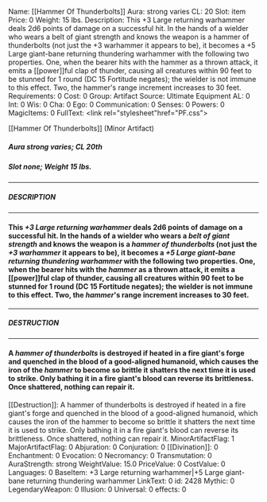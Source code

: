 Name: [[Hammer Of Thunderbolts]]
Aura: strong varies
CL: 20
Slot: item
Price: 0
Weight: 15 lbs.
Description: This +3 Large returning warhammer deals 2d6 points of damage on a successful hit. In the hands of a wielder who wears a belt of giant strength and knows the weapon is a hammer of thunderbolts (not just the +3 warhammer it appears to be), it becomes a +5 Large giant-bane returning thundering warhammer with the following two properties. One, when the bearer hits with the hammer as a thrown attack, it emits a [[power]]ful clap of thunder, causing all creatures within 90 feet to be stunned for 1 round (DC 15 Fortitude negates); the wielder is not immune to this effect. Two, the hammer's range increment increases to 30 feet.
Requirements: 0
Cost: 0
Group: Artifact
Source: Ultimate Equipment
AL: 0
Int: 0
Wis: 0
Cha: 0
Ego: 0
Communication: 0
Senses: 0
Powers: 0
MagicItems: 0
FullText: <link rel="stylesheet"href="PF.css"><div class="heading"><p class="alignleft">[[Hammer Of Thunderbolts]] (Minor Artifact)</p><div style="clear: both;"></div></div><div><h5><b>Aura </b>strong varies; <b>CL </b>20th</h5><h5><b>Slot </b>none; <b>Weight </b>15 lbs.</h5></div><hr/><div><h5><b>DESCRIPTION</b></h5></div><hr/><div><h4><p>This <i>+3 Large returning war<i>hammer</i></i> deals 2d6 points of damage on a successful hit. In the hands of a wielder who wears a <i>belt of giant strength</i> and knows the weapon is a <i><i>hammer</i> of thunderbolts</i> (not just the <i>+3 war<i>hammer</i></i> it appears to be), it becomes a <i>+5 Large giant-bane returning thundering war<i>hammer</i></i> with the following two properties. One, when the bearer hits with the <i>hammer</i> as a thrown attack, it emits a [[power]]ful clap of thunder, causing all creatures within 90 feet to be stunned for 1 round (DC 15 Fortitude negates); the wielder is not immune to this effect. Two, the <i>hammer</i>'s range increment increases to 30 feet.</p></h4></div><hr/><div><h5><b>DESTRUCTION</b></h5></div><hr/><div><h4><p>A <i><i>hammer</i> of thunderbolts</i> is destroyed if heated in a fire giant's forge and quenched in the blood of a good-aligned humanoid, which causes the iron of the <i>hammer</i> to become so brittle it shatters the next time it is used to strike. Only bathing it in a fire giant's blood can reverse its brittleness. Once shattered, nothing can repair it.</p></h4></div>
[[Destruction]]: A hammer of thunderbolts is destroyed if heated in a fire giant's forge and quenched in the blood of a good-aligned humanoid, which causes the iron of the hammer to become so brittle it shatters the next time it is used to strike. Only bathing it in a fire giant's blood can reverse its brittleness. Once shattered, nothing can repair it.
MinorArtifactFlag: 1
MajorArtifactFlag: 0
Abjuration: 0
Conjuration: 0
[[Divination]]: 0
Enchantment: 0
Evocation: 0
Necromancy: 0
Transmutation: 0
AuraStrength: strong
WeightValue: 15.0
PriceValue: 0
CostValue: 0
Languages: 0
BaseItem: +3 Large returning warhammer|+5 Large giant-bane returning thundering warhammer
LinkText: 0
id: 2428
Mythic: 0
LegendaryWeapon: 0
Illusion: 0
Universal: 0
effects: 0
